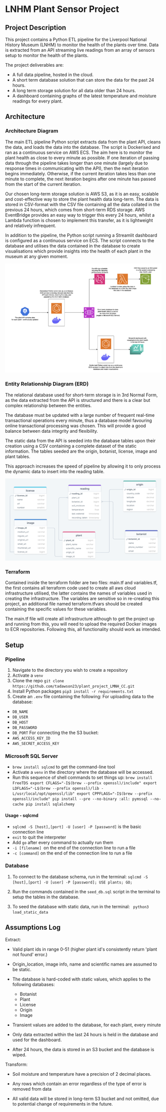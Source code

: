 # LNHM Plant Sensor Project

## Project Description
This project contains a Python ETL pipeline for the Liverpool National History Museum (LNHM) to monitor the health of the plants over time. Data is extracted from an API streaming live readings from an array of sensors setup to monitor the health of the plants.

The project deliverables are:
- A full data pipeline, hosted in the cloud.
- A short term database solution that can store the data for the past 24 hours.
- A long term storage solution for all data older than 24 hours.
- A dashboard containing graphs of the latest temperature and moisture readings for every plant.


## Architecture

### Architecture Diagram

The main ETL pipeline Python script extracts data from the plant API, cleans the data, and loads the data into the database. The script is Dockerised and ran as a continuous service on AWS ECS. The aim here is to monitor the plant health as close to every minute as possible. If one iteration of passing data through the pipeline takes longer than one minute (largely due to response times in communicating with the API), then the next iteration begins immediately. Otherwise, if the current iteration takes less than one minute to complete, the next iteration begins after one minute has passed from the start of the current iteration.

Our chosen long-term storage solution is AWS S3, as it is an easy, scalable and cost-effective way to store the plant health data long-term. The data is stored in CSV-format with the CSV file containing all the data collated in the previous 24 hours, which comes from short-term RDS storage. AWS EventBridge provides an easy way to trigger this every 24 hours, whilst a Lambda function is chosen to implement this transfer, as it is lightweight and relatively infrequent.

In addition to the pipeline, the Python script running a Streamlit dashboard is configured as a continuous service on ECS. The script connects to the database and utilises the data contained in the database to create visualisations which provide insights into the health of each plant in the museum at any given moment.

![Architecture Diagram](architecture_diagram.png)

### Entity Relationship Diagram (ERD)

The relational database used for short-term storage is in 3rd Normal Form, as the data extracted from the API is structured and there is a clear but complex relationship between the entities.

The database must be updated with a large number of frequent real-time transactional operations every minute, thus a database model favouring online transactional processing was chosen. This will provide a good balance between data integrity and flexibility.

The static data from the API is seeded into the database tables upon their creation using a CSV containing a complete dataset of the static information. The tables seeded are the origin, botanist, license, image and plant tables.

This approach increases the speed of pipeline by allowing it to only process the dynamic data to insert into the reading table.

![Alt text](erd_diagram.png)

### Terraform

Contained inside the terraform folder are two files: main.tf and variables.tf, the first contains all terraform code used to create all aws cloud infrastructure utilised, the latter contains the names of variables used in creating the infrastructure. The variables are sensitive so in re-creating this project, an additional file named terraform.tfvars should be created containing the specific values for these variables.

The main.tf file will create all infrastructure although to get the project up and running from this, you will need to upload the required Docker images to ECR repositories. Following this, all functionality should work as intended.

## Setup

### Pipeline

1. Navigate to the directory you wish to create a repository
2. Activate a `venv`
3. Clone the repo
`git clone https://github.com/tadawson23/plant_project_LMNH_CC.git`
4. Install Python packages
`pip3 install -r requirements.txt`
5. Create an `.env` file containing the following:
For uploading data to the database:
- `DB_NAME`
- `DB_USER`
- `DB_HOST`
- `DB_PASSWORD`
- `DB_PORT`
For connecting the the S3 bucket:
- `AWS_ACCESS_KEY_ID`
- `AWS_SECRET_ACCESS_KEY`


### Microsoft SQL Server

- `brew install sqlcmd` to get the command-line tool
- Activate a `venv` in the directory where the database will be accessed.
- Run this sequence of shell commands to set things up:
`brew install FreeTDS
export CFLAGS="-I$(brew --prefix openssl)/include"
export LDFLAGS="-L$(brew --prefix openssl)/lib -L/usr/local/opt/openssl/lib"
export CPPFLAGS="-I$(brew --prefix openssl)/include"
pip install --pre --no-binary :all: pymssql --no-cache
pip install sqlalchemy`

#### Usage - sqlcmd
- `sqlcmd -S [host],[port] -U [user] -P [password]` is the basic connection line
- `exit` to quit the interpreter
- Add `go` after every command to actually run them
- `-i [filename] `on the end of the connection line to run a file
- `-c [command]` on the end of the connection line to run a file

### Database

1. To connect to the database schema, run in the terminal:
`sqlcmd -S [host],[port] -U [user] -P [password];
USE plants;
GO;
`
2. Run the commands contained in the `seed_db.sql` script in the terminal to setup the tables in the database.

2. To seed the database with static data, run in the terminal:
` python3 load_static_data`

## Assumptions Log

Extract:
- Valid plant ids in range 0-51 (higher plant id's consistently return 'plant not found' error.)
- Origin_location, image info, name and scientific names are assumed to be static.

- The database is hard-coded with static values, which applies to the following databases:
  - Botanist
  - Plant
  - License
  - Origin
  - Image

- Transient values are added to the database, for each plant, every minute
- Only data extracted within the last 24 hours is held in the database and used for the dashboard.
- After 24 hours, the data is stored in an S3 bucket and the database is wiped.

Transform:
- Soil moisture and temperature have a precision of 2 decimal places.
- Any rows which contain an error regardless of the type of error is removed from data

- All valid data will be stored in long-term S3 bucket and not omitted, due to potential change of requirements in the future.

